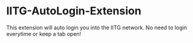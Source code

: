 # IITG-AutoLogin-Extension
This extension will auto login you into the IITG network. No need to login everytime or keep a tab open!
